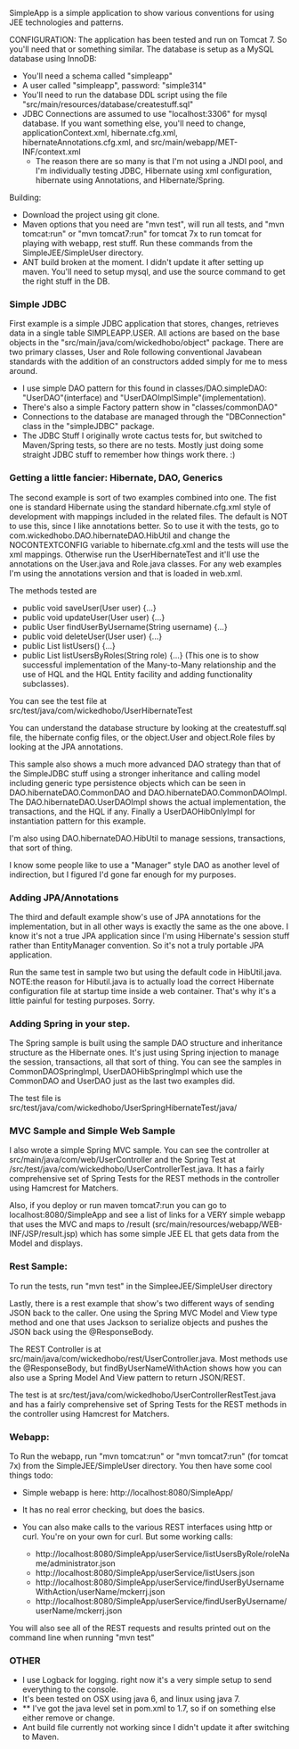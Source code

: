 SimpleApp is a simple application to show various conventions for using JEE technologies and patterns.

CONFIGURATION:  The application has been tested and run on Tomcat 7.  So you'll need that or something similar.  The database
is setup as a MySQL database using InnoDB:
  - You'll need a schema called "simpleapp" 
  - A user called "simpleapp", password: "simple314"
  - You'll need to run the database DDL script using the file "src/main/resources/database/createstuff.sql"
  - JDBC Connections are assumed to use "localhost:3306" for mysql database.  If you want something else, you'll need to change,
  	applicationContext.xml, hibernate.cfg.xml, hibernateAnnotations.cfg.xml, and src/main/webapp/MET-INF/context.xml
  	- The reason there are so many is that I'm not using a JNDI pool, and I'm individually testing JDBC, Hibernate using xml configuration,
  	  hibernate using Annotations, and Hibernate/Spring. 

Building:
  - Download the project using git clone. 
  - Maven options that you need are "mvn test", will run all tests, and "mvn tomcat:run" or "mvn tomcat7:run" for tomcat 7x to run tomcat for playing with webapp, rest stuff. Run these commands from the SimpleJEE/SimpleUser directory.
  - ANT build broken at the moment. I didn't update it after setting up maven.  You'll need to setup mysql, and use the source command to get the right stuff in the DB.

### Simple JDBC
First example is a simple JDBC application that stores, changes, retrieves data in a single table SIMPLEAPP.USER.
All actions are based on the base objects in the "src/main/java/com/wickedhobo/object" package.  There are two primary classes, 
User and Role following conventional Javabean standards with the addition of an constructors added simply 
for me to mess around.
  - I use simple DAO pattern for this found in classes/DAO.simpleDAO: "UserDAO"(interface) and "UserDAOImplSimple"(implementation).  
  - There's also a simple Factory pattern show in "classes/commonDAO"
  - Connections to the database are managed through the "DBConnection" class in the "simpleJDBC" package.
  - The JDBC Stuff I originally wrote cactus tests for, but switched to Maven/Spring tests, so there are no tests. Mostly just doing some straight JDBC stuff to remember how things work there. :)
	  
### Getting a little fancier: Hibernate, DAO, Generics 
The second example is sort of two examples combined into one.  The fist one is standard Hibernate using the
standard hibernate.cfg.xml style of development with mappings included in the related files.  The default is NOT
to use this, since I like annotations better.  So to use it with the tests, go to com.wickedhobo.DAO.hibernateDAO.HibUtil
and change the NOCONTEXTCONFIG variable to hibernate.cfg.xml and the tests will use the xml mappings.  Otherwise run
the UserHibernateTest and it'll use the annotations on the User.java and Role.java classes.  For any web examples I'm using
the annotations version and that is loaded in web.xml.

The methods tested are
- public void saveUser(User user) {...}
- public void updateUser(User user) {...}
- public User findUserByUsername(String username) {...}
- public void deleteUser(User user) {...}
- public List<User> listUsers() {...}
- public List<User> listUsersByRoles(String role) {...} (This one is to show successful implementation of the 
Many-to-Many relationship and the use of HQL and the HQL Entity facility and adding functionality subclasses).

You can see the test file at src/test/java/com/wickedhobo/UserHibernateTest

You can understand the database structure by looking at the createstuff.sql file, the hibernate config files, or the 
object.User and object.Role files by looking at the JPA annotations.

This sample also shows a much more advanced DAO strategy than that of the SimpleJDBC stuff using a stronger 
inheritance and calling model including generic type persistence objects which can be seen in 
DAO.hibernateDAO.CommonDAO and DAO.hibernateDAO.CommonDAOImpl.  The DAO.hibernateDAO.UserDAOImpl shows the 
actual implementation, the transactions, and the HQL if any.  Finally a UserDAOHibOnlyImpl for instantiation pattern for
this example.

I'm also using DAO.hibernateDAO.HibUtil to manage sessions, transactions, that sort of thing.

I know some people like to use a "Manager" style DAO as another level of indirection, but I figured I'd gone far 
enough for my purposes.

### Adding JPA/Annotations
The third and default example show's use of JPA annotations for the implementation, but in all other ways is exactly the same
as the one above.   I know it's not a true JPA application since I'm using Hibernate's session stuff rather than EntityManager convention.  So it's not a 
truly portable JPA application. 

Run the same test in sample two but using the default code in HibUtil.java. NOTE:the reason for Hibutil.java is to actually load the correct Hibernate configuration file at startup time inside a web container. 
 That's why it's a little painful for testing purposes.  Sorry.

### Adding Spring in your step.  
The Spring sample is built using the sample DAO structure and inheritance structure as the Hibernate ones.  It's just using Spring
injection to manage the session, transactions, all that sort of thing.  You can see the samples in CommonDAOSpringImpl, UserDAOHibSpringImpl which
use the CommonDAO and UserDAO just as the last two examples did.

The test file is src/test/java/com/wickedhobo/UserSpringHibernateTest/java/

### MVC Sample and Simple Web Sample

I also wrote a simple Spring MVC sample.  You can see the controller at src/main/java/com/web/UserController and the Spring Test
at /src/test/java/com/wickedhobo/UserControllerTest.java. It has a fairly comprehensive set of Spring Tests for the
REST methods in the controller using Hamcrest for Matchers.

Also, if you deploy or run maven tomcat7:run you can go to localhost:8080/SimpleApp and see a list of links for a VERY simple
webapp that uses the MVC and maps to /result (src/main/resources/webapp/WEB-INF/JSP/result.jsp) which has some simple JEE EL
that gets data from the Model and displays.

### Rest Sample: 

To run the tests, run "mvn test" in the SimpleeJEE/SimpleUser directory

Lastly, there is a rest example that show's two different ways of sending JSON back to the caller.  One using the
Spring MVC Model and View type method and one that uses Jackson to serialize objects and pushes the JSON back using the @ResponseBody.

The REST Controller is at src/main/java/com/wickedhobo/rest/UserController.java.  Most methods use the @ResponseBody, but 
findByUserNameWithAction shows how you can also use a Spring Model And View pattern to return JSON/REST.

The test is at src/test/java/com/wickedhobo/UserControllerRestTest.java and has a fairly comprehensive set of Spring Tests for the
REST methods in the controller using Hamcrest for Matchers.

### Webapp:  

To Run the webapp, run "mvn tomcat:run" or "mvn tomcat7:run" (for tomcat 7x) from the SimpleJEE/SimpleUser directory.  You then have some cool things todo:

  - Simple webapp is here: http://localhost:8080/SimpleApp/    
  - It has no real error checking, but does the basics.

  - You can also make calls to the various REST interfaces using http or curl.  You're on your own for curl.  But some working calls:
     - http://localhost:8080/SimpleApp/userService/listUsersByRole/roleName/administrator.json
     - http://localhost:8080/SimpleApp/userService/listUsers.json
     - http://localhost:8080/SimpleApp/userService/findUserByUsernameWithAction/userName/mckerrj.json
     - http://localhost:8080/SimpleApp/userService/findUserByUsername/userName/mckerrj.json

You will also see all of the REST requests and results printed out on the command line when running "mvn test"

### OTHER
  - I use Logback for logging.  right now it's a very simple setup to send everything to the console.
  - It's been tested on OSX using java 6, and linux using java 7.
  - ** I've got the java level set in pom.xml to 1.7, so if on something else either remove or change.
  - Ant build file currently not working since I didn't update it after switching to Maven.  
  
